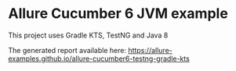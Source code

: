 # Allure Cucumber 6 JVM example

This project uses Gradle KTS, TestNG and Java 8

The generated report available here: https://allure-examples.github.io/allure-cucumber6-testng-gradle-kts
